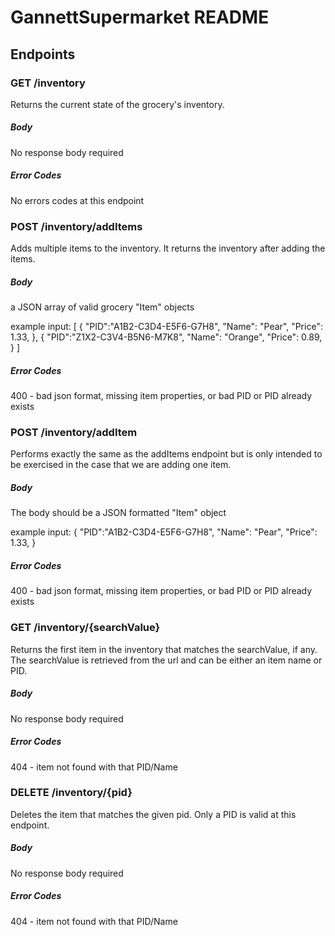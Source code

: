 # GannettSupermarket README

## Endpoints

### GET /inventory

Returns the current state of the grocery's inventory.

##### Body
No response body required

##### Error Codes
No errors codes at this endpoint


### POST /inventory/addItems

Adds multiple items to the inventory. It returns the inventory after adding the items.

##### Body
a JSON array of valid grocery "Item" objects

example input: 
[
{
    "PID":"A1B2-C3D4-E5F6-G7H8",
    "Name": "Pear",
    "Price": 1.33,
},
{
    "PID":"Z1X2-C3V4-B5N6-M7K8",
    "Name": "Orange",
    "Price": 0.89,
}
]

##### Error Codes
400 - bad json format, missing item properties, or bad PID or PID already exists


### POST /inventory/addItem

Performs exactly the same as the addItems endpoint but is only intended
to be exercised in the case that we are adding one item.

##### Body
The body should be a JSON formatted "Item" object

example input: 
{
    "PID":"A1B2-C3D4-E5F6-G7H8",
    "Name": "Pear",
    "Price": 1.33,
}

##### Error Codes
400 - bad json format, missing item properties, or bad PID or PID already exists


### GET /inventory/{searchValue}

Returns the first item in the inventory that matches the searchValue, if any.
The searchValue is retrieved from the url and can be either an item name or PID.

##### Body
No response body required

##### Error Codes
404 - item not found with that PID/Name


### DELETE /inventory/{pid}

Deletes the item that matches the given pid. 
Only a PID is valid at this endpoint.

##### Body
No response body required

##### Error Codes
404 - item not found with that PID/Name

